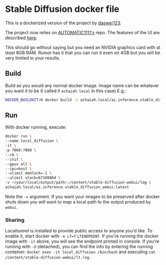 # Stable Diffusion docker file

This is a dockerized version of the project by [daswer123](https://github.com/daswer123/stable-diffusion-colab).

The project now relies on [AUTOMATIC1111's](https://github.com/AUTOMATIC1111/stable-diffusion-webui) repo. The features of the UI are described [here](https://github.com/AUTOMATIC1111/stable-diffusion-webui-feature-showcase).

This should go without saying but you need an NVIDIA graphics card with at least 8GB RAM. Rumor has it that you can run it even on 4GB but you will be very limited in your results.

## Build

Build as you would any normal docker image. Image name can be whatever you want it to be (I called it `achaiah.local` in this case) E.g.:

```bash
DOCKER_BUILDKIT=0 docker build -t achaiah.local/ai.inference.stable_diffusion_webui:latest -f Dockerfile .
```

## Run
With docker running, execute:

```bash
docker run \
--name local_diffusion \
-it \
-p 7860:7860 \
--rm \
--init \
--gpus all \
--ipc=host \
--ulimit memlock=-1 \
--ulimit stack=67108864 \
-v </your/local/output/path>:/content/stable-diffusion-webui/log \
achaiah.local/ai.inference.stable_diffusion_webui:latest
```

Note the `-v` argument. If you want your images to be preserved after docker shuts down you will want to map a local path to the output produced by `webui`.

### Sharing

Localtunnel is installed to provide public access to anyone you'd like. To enable it, start docker with `-e LT=Y` 
`LTENDPOINT`. If you're running the docker image with `-it` above, you will see the endpoint printed in console. If you're running with `-d` (detached), you can find the info by entering the running container: `docker exec -it local_diffusion /bin/bash` and executing `cat /content/stable-diffusion-webui/lt.log`.